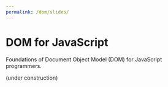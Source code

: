 ```yaml
---
permalink: /dom/slides/
---
```


# DOM for JavaScript

Foundations of Document Object Model (DOM) for JavaScript programmers.

(under construction)